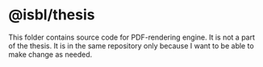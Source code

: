# @isbl/thesis

This folder contains source code for PDF-rendering engine. It is not a part of the thesis. It is in the same repository only because I want to be able to make change as needed.
